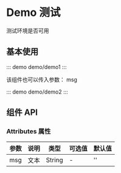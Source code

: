 # Demo 测试

测试环境是否可用

## 基本使用

::: demo
demo/demo1
:::

该组件也可以传入参数： msg

::: demo
demo/demo2
:::

## 组件 API

### Attributes 属性

| 参数 | 说明 | 类型 | 可选值 | 默认值 |
|  ----  | ----  | ----  | ----  | ----  |
| msg | 文本 | String | - | '' |
